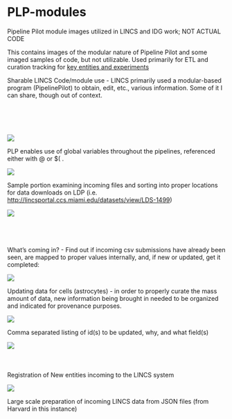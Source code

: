 # PLP-modules
Pipeline Pilot module images utilized in LINCS and IDG work; NOT ACTUAL CODE

This contains images of the modular nature of Pipeline Pilot and some imaged samples of code, but not utilizable. Used primarily for ETL and curation tracking for [key entities and experiments](https://lincsproject.org/LINCS/data/standards)


Sharable LINCS Code/module use - LINCS primarily used a modular-based program (PipelinePilot) to obtain, edit, etc., various information. Some of it I can share, though out of context.</br>
</br>
</br>
</br>
</br>

![](https://imgur.com/DlDi9j8.png)

PLP enables use of global variables throughout the pipelines, referenced either with @ or $( .

![](https://imgur.com/BB41aJR.png)

Sample portion examining incoming files and sorting into proper locations for data downloads on LDP (i.e. http://lincsportal.ccs.miami.edu/datasets/view/LDS-1499)

![](https://imgur.com/G6uO87m.png)  
</br>
</br>
</br>
</br>
What’s coming in? - Find out if incoming csv submissions have already been seen, are mapped to proper values internally, and, if new or updated, get it completed:

![](https://imgur.com/UyDvE6O.png)

Updating data for cells (astrocytes) - in order to properly curate the mass amount of data, new information being brought in needed to be organized and indicated for provenance purposes.

![](https://imgur.com/5hWAaw1.png)

Comma separated listing of id(s) to be updated, why, and what field(s)

![](https://imgur.com/UyDvE6O.png)
</br>
</br>
</br>
</br>
Registration of New entities incoming to the LINCS system

![](https://imgur.com/elhrLSs.png)

Large scale preparation of incoming LINCS data from JSON files (from Harvard in this instance)
